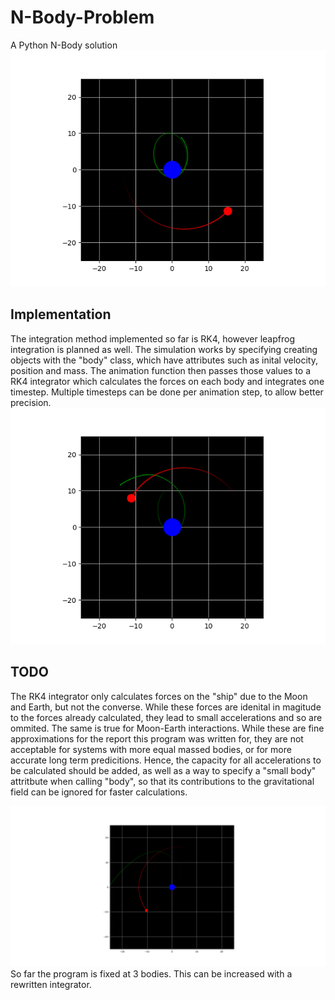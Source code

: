 # N-Body-Problem
A Python N-Body solution
![OrbitInital](https://github.com/Robin-Simmons/N-Body-Problem/blob/master/Orbit.png)



## Implementation
The integration method implemented so far is RK4, however leapfrog integration is planned as well. The simulation works by specifying creating objects with the "body" class, which have attributes such as inital velocity, position and mass. The animation function then passes those values to a RK4 integrator which calculates the forces on each body and integrates one timestep. Multiple timesteps can be done per animation step, to allow better precision.
![OrbitDragged](https://github.com/Robin-Simmons/N-Body-Problem/blob/master/Dragged.png)
## TODO
The RK4 integrator only calculates forces on the "ship" due to the Moon and Earth, but not the converse. While these forces are idenital in magitude to the forces already calculated, they lead to small accelerations and so are ommited. The same is true for Moon-Earth interactions. While these are fine approximations for the report this program was written for, they are not acceptable for systems with more equal massed bodies, or for more accurate long term predicitions. Hence, the capacity for all accelerations to be calculated should be added, as well as a way to specify a "small body" attritbute when calling "body", so that its contributions to the gravitational field can be ignored for faster calculations. 

![OrbitGone](https://github.com/Robin-Simmons/N-Body-Problem/blob/master/Gravitational%20Boost.png)
So far the program is fixed at 3 bodies. This can be increased with a rewritten integrator.
